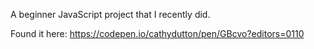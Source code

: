 A beginner JavaScript project that I recently did. 

Found it here: https://codepen.io/cathydutton/pen/GBcvo?editors=0110